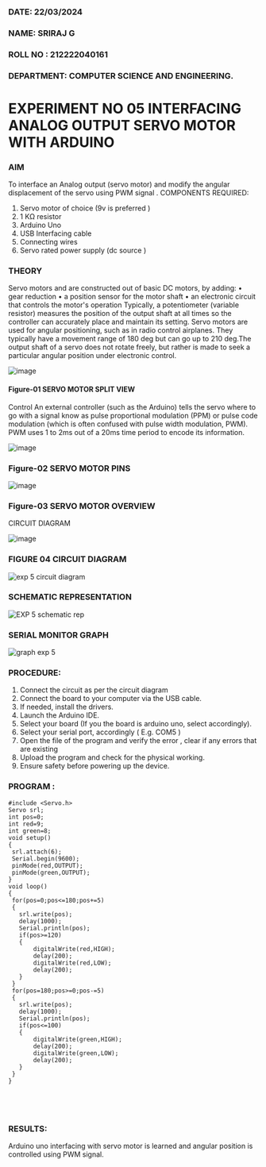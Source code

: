 ###  DATE: 22/03/2024
###  NAME: SRIRAJ G
###  ROLL NO : 212222040161
###  DEPARTMENT: COMPUTER SCIENCE AND ENGINEERING.


# EXPERIMENT NO 05 INTERFACING ANALOG OUTPUT SERVO MOTOR WITH ARDUINO

### AIM
To interface an Analog output (servo motor) and modify the angular displacement of the servo using PWM signal .
COMPONENTS REQUIRED:
1.	Servo motor of choice (9v is preferred )
2.	1 KΩ resistor 
3.	Arduino Uno 
4.	USB Interfacing cable 
5.	Connecting wires 
6.	Servo rated power supply (dc source )


### THEORY
Servo motors and are constructed out of basic DC motors, by adding:
•	 gear reduction
•	 a position sensor for the motor shaft
•	 an electronic circuit that controls the motor's operation
Typically, a potentiometer (variable resistor) measures the position of the output shaft at all times so the controller can accurately place and maintain its setting.
Servo motors are used for angular positioning, such as in radio control airplanes.  They typically have a movement range of 180 deg but can go up to 210 deg.The output shaft of a servo does not rotate freely, but rather is made to seek a particular angular position under electronic control. 


![image](https://user-images.githubusercontent.com/36288975/163544439-1f477927-fcd4-42f0-9ce4-c863fdbf1210.png)



#### Figure-01 SERVO MOTOR SPLIT VIEW 
Control 
An external controller (such as the Arduino) tells the servo where to go with a signal know as pulse proportional modulation (PPM) or pulse code modulation (which is often confused with pulse width modulation, PWM). PWM uses 1 to 2ms out of a 20ms time period to encode its information.
 
 
 ![image](https://user-images.githubusercontent.com/36288975/163544482-3027136f-7135-4f3d-a23f-8dc2fe04194d.png)

### Figure-02 SERVO MOTOR PINS

 ![image](https://user-images.githubusercontent.com/36288975/163544513-ca497421-e6ba-4f91-871f-5cfba77f22a8.png)


### Figure-03 SERVO MOTOR OVERVIEW 

 


 





CIRCUIT DIAGRAM
 
 
 ![image](https://user-images.githubusercontent.com/36288975/163544618-6eb8a7b5-7f1a-428a-8d9f-fd899b145efb.png)

### FIGURE 04 CIRCUIT DIAGRAM

![exp 5 circuit diagram](https://github.com/SRIRAJGURUNATHAN/EXPERIMENT-NO--05-INTERFACING-ANALOG-OUTPUT-SERVO-MOTOR-WITH-ARDUINO-/assets/119476758/5a521a8c-c3bf-4b66-a750-5a926b7ad118)

### SCHEMATIC REPRESENTATION

![EXP 5 schematic rep](https://github.com/SRIRAJGURUNATHAN/EXPERIMENT-NO--05-INTERFACING-ANALOG-OUTPUT-SERVO-MOTOR-WITH-ARDUINO-/assets/119476758/fe850727-59c9-4794-a3d9-7edd03e43a55)

### SERIAL MONITOR GRAPH

![graph exp 5](https://github.com/SRIRAJGURUNATHAN/EXPERIMENT-NO--05-INTERFACING-ANALOG-OUTPUT-SERVO-MOTOR-WITH-ARDUINO-/assets/119476758/b1b929b8-6752-4947-8b73-1c26cd1a10a8)

### PROCEDURE:
1.	Connect the circuit as per the circuit diagram 
2.	Connect the board to your computer via the USB cable.
3.	If needed, install the drivers.
4.	Launch the Arduino IDE.
5.	Select your board (If you the board is arduino uno, select accordingly).
6.	Select your serial port, accordingly ( E.g. COM5 )
7.	Open the file of the program  and verify the error , clear if any errors that are existing 
8.	Upload the program and check for the physical working. 
9.	Ensure safety before powering up the device.


### PROGRAM :
 ```
#include <Servo.h>
Servo srl;
int pos=0;
int red=9;
int green=8;
void setup()
{
  srl.attach(6);
  Serial.begin(9600);
  pinMode(red,OUTPUT);
  pinMode(green,OUTPUT);
}
void loop()
{
  for(pos=0;pos<=180;pos+=5)
  {
    srl.write(pos);
    delay(1000);
    Serial.println(pos);
    if(pos>=120)
  	{
    	digitalWrite(red,HIGH);
    	delay(200);
    	digitalWrite(red,LOW);
    	delay(200);
  	}
  }
  for(pos=180;pos>=0;pos-=5)
  {
    srl.write(pos);
    delay(1000);
    Serial.println(pos);
    if(pos<=100)
  	{
    	digitalWrite(green,HIGH);
    	delay(200);
    	digitalWrite(green,LOW);
    	delay(200);
  	}
  }
}
            

      
    
 ```









### RESULTS: 
Arduino uno interfacing with servo motor is learned and angular position is controlled using PWM signal.
